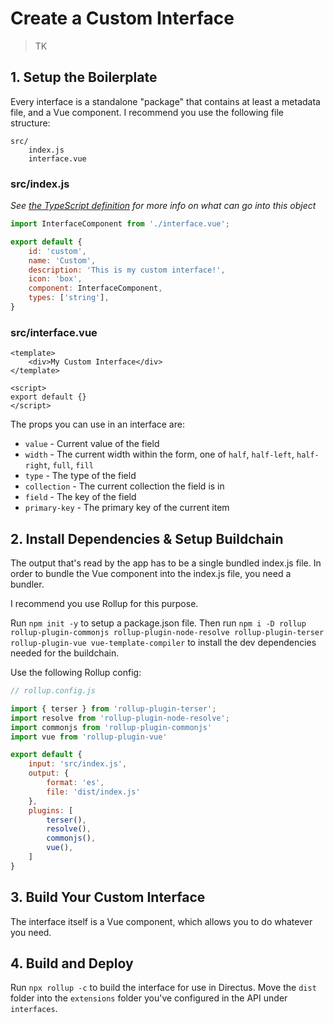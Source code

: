 # Create a Custom Interface

> TK

## 1. Setup the Boilerplate

Every interface is a standalone "package" that contains at least a metadata file, and a Vue component. I recommend you use the following file structure:

```
src/
	index.js
	interface.vue
```

### src/index.js

_See [the TypeScript definition](https://github.com/directus/next/blob/20355fee5eba514dd75565f60269311187010c66/app/src/interfaces/types.ts#L5-L18) for more info on what can go into this object_

```js
import InterfaceComponent from './interface.vue';

export default {
    id: 'custom',
    name: 'Custom',
    description: 'This is my custom interface!',
    icon: 'box',
    component: InterfaceComponent,
    types: ['string'],
}
```

### src/interface.vue

```vue
<template>
    <div>My Custom Interface</div>
</template>

<script>
export default {}
</script>
```

The props you can use in an interface are:

* `value` - Current value of the field
* `width` - The current width within the form, one of `half`, `half-left`, `half-right`, `full`, `fill`
* `type` - The type of the field
* `collection` - The current collection the field is in
* `field` - The key of the field
* `primary-key` - The primary key of the current item

## 2. Install Dependencies & Setup Buildchain

The output that's read by the app has to be a single bundled index.js file. In order to bundle the Vue component into the index.js file, you need a bundler.

I recommend you use Rollup for this purpose.

Run `npm init -y` to setup a package.json file. Then run `npm i -D rollup rollup-plugin-commonjs rollup-plugin-node-resolve rollup-plugin-terser rollup-plugin-vue vue-template-compiler` to install the dev dependencies needed for the buildchain.

Use the following Rollup config:

```js
// rollup.config.js

import { terser } from 'rollup-plugin-terser';
import resolve from 'rollup-plugin-node-resolve';
import commonjs from 'rollup-plugin-commonjs'
import vue from 'rollup-plugin-vue'

export default {
    input: 'src/index.js',
    output: {
        format: 'es',
        file: 'dist/index.js'
    },
    plugins: [
        terser(),
        resolve(),
        commonjs(),
        vue(),
    ]
}
```

## 3. Build Your Custom Interface

The interface itself is a Vue component, which allows you to do whatever you need.

## 4. Build and Deploy

Run `npx rollup -c` to build the interface for use in Directus. Move the `dist` folder into the `extensions` folder you've configured in the API under `interfaces`.
